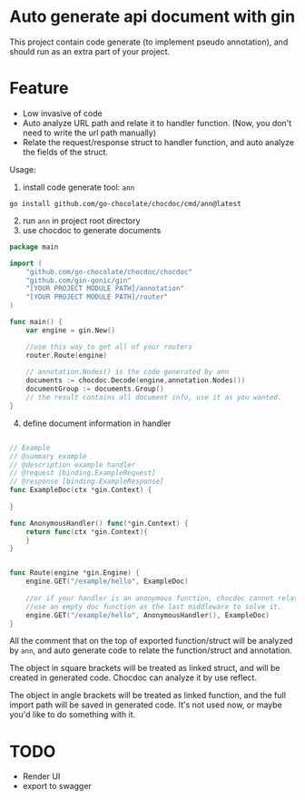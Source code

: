 # Auto generate api document with gin 

This project contain code generate (to implement pseudo annotation), and should run as an extra part of your project. 

# Feature
- Low invasive of code
- Auto analyze URL path and relate it to handler function. (Now, you don't need to write the url path manually)
- Relate the request/response struct to handler function, and auto analyze the fields of the struct.


Usage:

1. install code generate tool: `ann`
```
go install github.com/go-chocolate/chocdoc/cmd/ann@latest
```
2. run `ann` in project root directory
3. use chocdoc to generate documents
```go
package main

import (
    "github.com/go-chocolate/chocdoc/chocdoc"
    "github.com/gin-gonic/gin"
    "[YOUR PROJECT MODULE PATH]/annotation"
    "[YOUR PROJECT MODULE PATH]/router"
)

func main() {
    var engine = gin.New()

    //use this way to get all of your routers
    router.Route(engine) 
    
    // annotation.Nodes() is the code generated by ann
    documents := chocdoc.Decode(engine,annotation.Nodes())
    documentGroup := documents.Group()
    // the result contains all document info, use it as you wanted.
}
```

4. define document information in handler
```go

// Example
// @summary example
// @description example handler
// @request [binding.ExampleRequest]
// @response [binding.ExampleResponse]
func ExampleDoc(ctx *gin.Context) {
    
}

func AnonymousHandler() func(*gin.Context) {
    return func(ctx *gin.Context){
    }
}


func Route(engine *gin.Engine) {
    engine.GET("/example/hello", ExampleDoc)
    
    //or if your handler is an anonymous function, chocdoc cannot relate the routed path with anonymous function. (cannot get the unique function signature)
    //use an empty doc function as the last middleware to solve it. 
    engine.GET("/example/hello", AnonymousHandler(), ExampleDoc)
}
```
All the comment that on the top of exported function/struct will be analyzed by `ann`, and auto generate code to relate the function/struct and annotation.

The object in square brackets will be treated as linked struct, and will be created in generated code. Chocdoc can analyze it by use reflect.

The object in angle brackets will be treated as linked function, and the full import path will be saved in generated code. It's not used now, or maybe you'd like to do something with it.




# TODO
- Render UI
- export to swagger